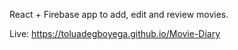 React + Firebase app to add, edit and review movies.

Live: https://toluadegboyega.github.io/Movie-Diary
